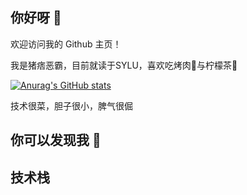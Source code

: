 ## 你好呀 👋

欢迎访问我的 Github 主页！

我是猪痞恶霸，目前就读于SYLU，喜欢吃烤肉🍖与柠檬茶🧋 

[![Anurag's GitHub stats](https://github-readme-stats.vercel.app/api?username=HRBully)](https://github.com/anuraghazra/github-readme-stats)

技术很菜，胆子很小，脾气很倔

## 你可以发现我 🙈

## 技术栈


